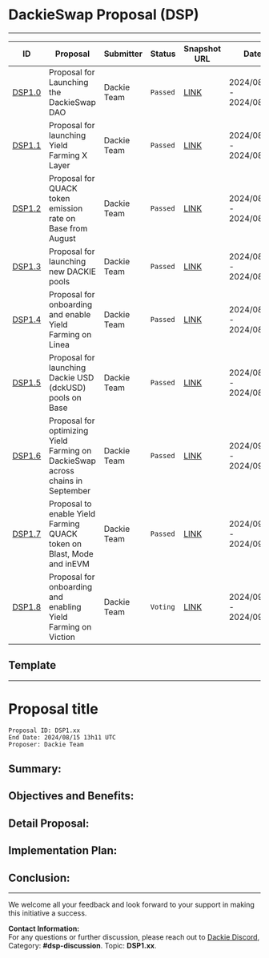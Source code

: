 # DackieSwap Proposal (DSP)

---

| ID                      | Proposal                                                                       | Submitter   | Status   | Snapshot URL                                                                                                          | Date                    |
|-------------------------|--------------------------------------------------------------------------------|-------------|----------|-----------------------------------------------------------------------------------------------------------------------|-------------------------|   
| [DSP1.0](DSP/DSP1.0.md) | Proposal for Launching the DackieSwap DAO                                      | Dackie Team | `Passed` | [LINK](https://snapshot.org/#/dackie.eth/proposal/0xfa7b44470c0032ab84af6e1fab5b11b7c2a229ba1bf80d4d5f693c9b9998a64d) | 2024/08/04 - 2024/08/07 |            
| [DSP1.1](DSP/DSP1.1.md) | Proposal for launching Yield Farming X Layer                                   | Dackie Team | `Passed` | [LINK](https://snapshot.org/#/dackie.eth/proposal/0xd74b581a23ef73387f2b5056292f4d251d887d01ec8e2801de1a8401389960cf) | 2024/08/08 - 2024/08/09 |
| [DSP1.2](DSP/DSP1.2.md) | Proposal for QUACK token emission rate on Base from August                     | Dackie Team | `Passed` | [LINK](https://snapshot.org/#/dackie.eth/proposal/0x53b3d6370579b5ad4e2a05608903a6974d6e35df5ccde93580c9e133c1c4dbb3) | 2024/08/08 - 2024/08/09 |
| [DSP1.3](DSP/DSP1.3.md) | Proposal for launching new DACKIE pools                                        | Dackie Team | `Passed` | [LINK](https://snapshot.org/#/dackie.eth/proposal/0x73437fde3b78a5f6fc2f8029e8086656e5f42a89d2f8a910009ff0b20075257f) | 2024/08/12 - 2024/08/14 |
| [DSP1.4](DSP/DSP1.4.md) | Proposal for onboarding and enable Yield Farming on Linea                      | Dackie Team | `Passed` | [LINK](https://snapshot.org/#/dackie.eth/proposal/0xe8a320bba4c93e318f20630d38bbcd7857004b3437784ac2f905cd73fa7779a5) | 2024/08/18 - 2024/08/22 |
| [DSP1.5](DSP/DSP1.5.md) | Proposal for launching Dackie USD (dckUSD) pools on Base                       | Dackie Team | `Passed` | [LINK](https://snapshot.org/#/dackie.eth/proposal/0x9e9e318ddc09edc4f463b9f810b8d5aac3f50ebdcd5a95c0766416bf63a7c572) | 2024/08/25 - 2024/08/27 |
| [DSP1.6](DSP/DSP1.6.md) | Proposal for optimizing Yield Farming on DackieSwap across chains in September | Dackie Team | `Passed` | [LINK](https://snapshot.org/#/dackie.eth/proposal/0x31611310a523f7056d16b97522920b2b92394a836f8755f26ff1002b5d457d39) | 2024/09/01 - 2024/09/03 |
| [DSP1.7](DSP/DSP1.7.md) | Proposal to enable Yield Farming QUACK token on Blast, Mode and inEVM          | Dackie Team | `Passed` | [LINK](https://snapshot.org/#/dackie.eth/proposal/0xccec187020d2bab8a2fb7460d993713154ab44ef594e0d55a6d46c4ecd5373a2) | 2024/09/03 - 2024/09/05 |
| [DSP1.8](DSP/DSP1.8.md) | Proposal for onboarding and enabling Yield Farming on Viction                  | Dackie Team | `Voting` | [LINK](https://snapshot.org/#/dackie.eth/proposal/0x774c96b7b87ab578651e28336a2394fd4197b4807a77ec12f9df62a196e0ef9a) | 2024/09/09 - 2024/09/12 |

## Template

---
# Proposal title

```
Proposal ID: DSP1.xx
End Date: 2024/08/15 13h11 UTC 
Proposer: Dackie Team
```

## Summary:

## Objectives and Benefits:

## Detail Proposal:

## Implementation Plan:

## Conclusion:

---

We welcome all your feedback and look forward to your support in making this initiative a success.

**Contact Information:**  
For any questions or further discussion, please reach out to [Dackie Discord](https://discord.com/invite/dackieofficial),  
Category: **#dsp-discussion**. Topic: **DSP1.xx**.
